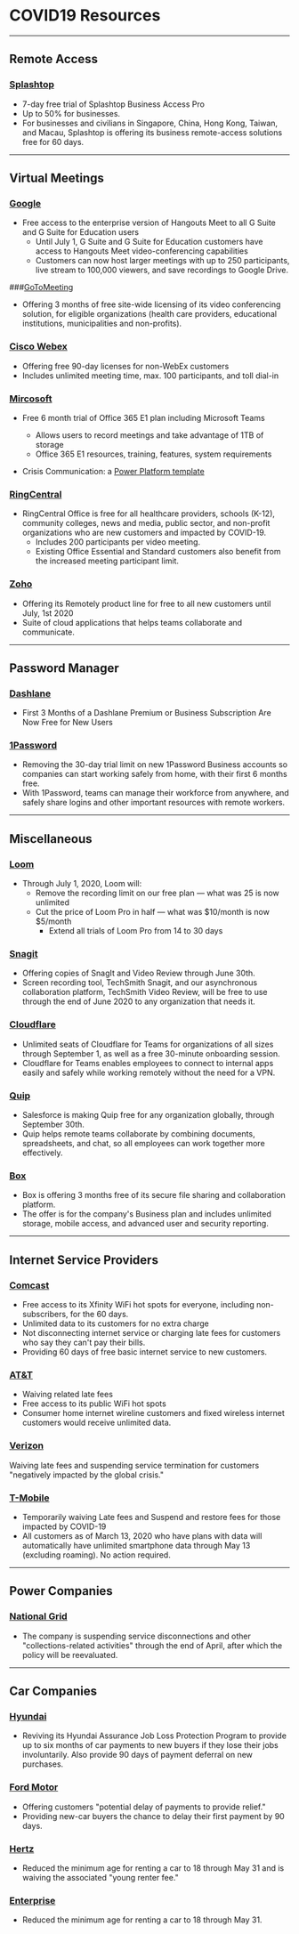 # COVID19 Resources
* * *
## Remote Access

### [Splashtop](https://www.splashtop.com/work-from-home)

-   7-day free trial of Splashtop Business Access Pro
-   Up to 50% for businesses.
-   For businesses and civilians in Singapore, China, Hong Kong, Taiwan, and Macau, Splashtop is offering its business remote-access solutions free for 60 days.

***
## Virtual Meetings

### [Google](https://cloud.google.com/blog/products/g-suite/helping-businesses-and-schools-stay-connected-in-response-to-coronavirus)
- Free access to the enterprise version of Hangouts Meet to all G Suite and G Suite for Education users
  - Until July 1, G Suite and G Suite for Education customers have access to Hangouts Meet video-conferencing capabilities
  - Customers can now host larger meetings with up to 250 participants, live stream to 100,000 viewers, and save recordings to Google Drive.

###[GoToMeeting](https://blog.gotomeeting.com/coronavirus-disruptions-and-support/)

 - Offering 3 months of free site-wide licensing of its video conferencing solution, for eligible organizations (health care providers, educational institutions, municipalities and non-profits).

### [Cisco Webex](https://blog.webex.com/video-conferencing/cisco-webex-supporting-customers-during-this-unprecedented-time/?CAMPAIGN=WebEx&REFERRING_SITE=Twitter&dtid=esotwt000260)

  - Offering free 90-day licenses for non-WebEx customers
  - Includes unlimited meeting time, max. 100 participants, and toll dial-in

  ### [Mircosoft][ef2f0479]
  - Free 6 month trial of Office 365 E1 plan including Microsoft Teams
    - Allows users to record meetings and take advantage of 1TB of storage
    -   Office 365 E1 resources, training, features, system requirements
-   Crisis Communication: a [Power Platform template][930f4d03]

    [ef2f0479]: https://www.microsoft.com/en-us/microsoft-365/blog/2020/03/05/our-commitment-to-customers-during-covid-19/ "premium plan for Teams"
    [930f4d03]: https://powerapps.microsoft.com/en-us/blog/crisis-communication-a-power-platform-template/ "Power Platform template"

### [RingCentral](https://www.ringcentral.com/lp/covid19-offer.html)

  - RingCentral Office is free for all healthcare providers, schools (K-12), community colleges, news and media, public sector, and non-profit organizations who are new customers and impacted by COVID-19.
    - Includes 200 participants per video meeting.
    - Existing Office Essential and Standard customers also benefit from the increased meeting participant limit.

### [Zoho](https://www.zoho.com/remotely/)

-   Offering its Remotely product line for free to all new customers until July, 1st 2020
-   Suite of cloud applications that helps teams collaborate and communicate.


***
## Password Manager

### [Dashlane](https://blog.dashlane.com/making-the-most-of-working-remotely/)
  - First 3 Months of a Dashlane Premium or Business Subscription Are Now Free for New Users

### [1Password](https://blog.1password.com/covid-19-response/)

-   Removing the 30-day trial limit on new 1Password Business accounts so companies can start working safely from home, with their first 6 months free.
-   With 1Password, teams can manage their workforce from anywhere, and safely share logins and other important resources with remote workers.

***
## Miscellaneous

### [Loom](https://www.loom.com/blog/coronavirus-response)

  - Through July 1, 2020, Loom will:
      - Remove the recording limit on our free plan — what was 25 is now unlimited
    - Cut the price of Loom Pro in half — what was $10/month is now $5/month
      - Extend all trials of Loom Pro from 14 to 30 days

### [Snagit](https://discover.techsmith.com/remote-techsmith/)

-   Offering copies of SnagIt and Video Review through June 30th.
-   Screen recording tool, TechSmith Snagit, and our asynchronous collaboration platform, TechSmith Video Review, will be free to use through the end of June 2020 to any organization that needs it.

### [Cloudflare](https://www.cloudflare.com/smallbusiness/)

-   Unlimited seats of Cloudflare for Teams for organizations of all sizes through September 1, as well as a free 30-minute onboarding session.
-   Cloudflare for Teams enables employees to connect to internal apps easily and safely while working remotely without the need for a VPN.


### [Quip](https://quip.com/work-from-home)

-   Salesforce is making Quip free for any organization globally, through September 30th.
-   Quip helps remote teams collaborate by combining documents, spreadsheets, and chat, so all employees can work together more effectively.

### [Box](https://blog.box.com/box-response-covid-19)

-   Box is offering 3 months free of its secure file sharing and collaboration platform.
-   The offer is for the company's Business plan and includes unlimited storage, mobile access, and advanced user and security reporting.

------
## Internet Service Providers

### [Comcast](https://corporate.comcast.com/covid-19)
-   Free access to its Xfinity WiFi hot spots for everyone, including non-subscribers, for the 60 days.
-   Unlimited data to its customers for no extra charge
-   Not disconnecting internet service or charging late fees for customers who say they can't pay their bills.
-   Providing 60 days of free basic internet service to new customers.

### [AT&T](https://www.att.com/help/covid-19/)

-   Waiving related late fees
-   Free access to its public WiFi hot spots
-   Consumer home internet wireline customers and fixed wireless internet customers would receive unlimited data.

### [Verizon](https://www.verizon.com/support/consumer/announcements/covid-19)

Waiving late fees and suspending service termination for customers "negatively impacted by the global crisis."

### [T-Mobile](https://www.t-mobile.com/support/account/covid-19-updates)

-   Temporarily waiving Late fees and Suspend and restore fees for those impacted by COVID-19
- All customers as of March 13, 2020 who have plans with data will automatically have unlimited smartphone data through May 13 (excluding roaming). No action required.

* * *

## Power Companies

### [National Grid](https://www.nationalgridus.com/Default?r.u=/COVID-19)

-   The company is suspending service disconnections and other "collections-related activities" through the end of April, after which the policy will be reevaluated.

----
## Car Companies

### [Hyundai](https://www.prnewswire.com/news-releases/hyundai-relaunches-unmatched-assurance-job-loss-protection-program-301023407.html)

  - Reviving its Hyundai Assurance Job Loss Protection Program to provide up to six months of car payments to new buyers if they lose their jobs involuntarily. Also provide 90 days of payment deferral on new purchases.

### [Ford Motor](https://media.ford.com/content/fordmedia/fna/us/en/news/2020/03/16/ford-offers-customers-community-assistance-covid19.html)

  - Offering customers "potential delay of payments to provide relief."
  - Providing new-car buyers the chance to delay their first payment by 90 days.

### [Hertz](https://www.hertz.com/rentacar/misc/index.jsp?targetPage=travel_advisory.jsp)
- Reduced the minimum age for renting a car to 18 through May 31 and is waiving the associated "young renter fee."

### [Enterprise](https://www.enterprise.com/en/car-rental/deals/young-driver.html)
  - Reduced the minimum age for renting a car to 18 through May 31.
